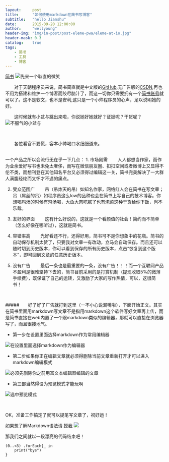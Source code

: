 ```yaml
---
layout:     post
title:      "如何使用markdown在简书写博客"
subtitle:   "hello Jianshu"
date:       2015-09-20 12:00:00
author:     "wellyoung"
header-img: "img/in-post/post-eleme-pwa/eleme-at-io.jpg"
header-mask: 0.3
catalog:    true
tags:
    - 简书
    - 工具
    - 博客
---
```


[简书](jianshu.com)
![先来一个耿直的微笑](http://upload-images.jianshu.io/upload_images/2484273-fb6fd032ee11dc03.jpeg?imageMogr2/auto-orient/strip%7CimageView2/2/w/1240)
<br />

    对于天朝程序员来说，简书简直就是中文版的[GitHub](www.github.com),无广告版的[CSDN](http://www.csdn.net),再也不用为搭建和维护一个博客而绞尽脑汁了，而这一切你只需要拥有一个[简书账号](http://www.jianshu.com/sign_up)就可以了。这不是软文，也不是安利,这只是一个小帅程序员的心声，足以说明她的好。
<br>

   这时候就有小盆与跳出来啦，你说她好她就好？证据呢？干货呢？
![不服气的小盆与](http://upload-images.jianshu.io/upload_images/2484273-1afd138c94096d72.jpg?imageMogr2/auto-orient/strip%7CimageView2/2/w/1240)

<br />


   各位看官不要慌，容本小帅喝口水细细道来。


<br />
一个产品之所以会流行无在乎一下几点：
1.  市场刚需
  人人都想当作家，而作为业余爱好写书也未免太奢侈，而写在微信朋友圈、扣扣空间或者微博上又显得不伦不类，而想刊登在其他知名平台又必须得过编辑这一关，简书完美解决了一大群人满腹经纶而又怀才不遇的痛点。

2.  受众范围广
  吊（吊炸天的吊）如知名作家，网络红人会在简书在写文章；吊（屌丝的吊）如程序员这么low的品种也会在简书上写自己的技术博客。你想喝鸡汤的时候有鸡汤喝，大鱼大肉吃腻了也有泡菜这种干货给你下饭，岂不乐哉。
3. 友好的界面
  这有什么好说的，这就是一个看颜值的社会！简约而不简单（怎么好像在哪听过），这就是简书。

4. 容错率高
  光好看还不行，还得好用，简书可不是你想象中的花瓶。简书的自动保存机制太赞了，只要我对文章一有改动，立马会自动保存。而且还可以随时切到历史版本，你可以看到保存的所有历史版本，点击“恢复到这个版本”，即可回到文章的任意历史版本。

5. 没有广告
  最后一条也是最重要的一条，没有广告！！！而一个互联网产品不盈利是很难坚持下去的，简书目前采用的是打赏机制（提现收取5%的微薄手续费），既保证了自己的运转，又激励了大家的写作热情，可以，这很简书！
<br />

#####  好了好了广告就打到这里（一不小心说漏嘴啦），下面开始正文。其实在简书里面用markdown写文章不是指用markdown这个软件写好文章再上传，而是简书直接在web内置了一个跟markdown类似的编辑器，那就可以直接在浏览器写了，而且很接地气。
<br />
* 第一步在设置里面选择markdown作为常用编辑器


![在设置里面选择markdown作为编辑器](http://upload-images.jianshu.io/upload_images/2484273-96866f7b709c4513.jpg?imageMogr2/auto-orient/strip%7CimageView2/2/w/1240)
<br />
* 第二步如果你正在编辑文章就必须得删除当前文章重新打开才可以进入markdown编辑模式


![必须先删除你之前用富文本编辑器编辑的文章](http://upload-images.jianshu.io/upload_images/2484273-28e29da81c6e7cd2.jpg?imageMogr2/auto-orient/strip%7CimageView2/2/w/1240)
<br />
 * 第三部当然得设为预览模式才能玩啊



![选中预览模式](http://upload-images.jianshu.io/upload_images/2484273-8cf8b178a8044c81.jpg?imageMogr2/auto-orient/strip%7CimageView2/2/w/1240)

<br />

OK，准备工作搞定了就可以提笔写文章了，祝好运！

如果想了解Markdown语法请 [摸我](http://www.jianshu.com/p/fbf150ed04da)
![](http://upload-images.jianshu.io/upload_images/2484273-fb6fd032ee11dc03.jpeg?imageMogr2/auto-orient/strip%7CimageView2/2/w/1240)
<br />

那我们之间就以一段漂亮的代码结束吧！
```
(0..<3) .forEach{_ in
    print("bye")
}

```